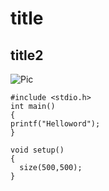 # title
## title2
![Pic](https://i1.zi.org.tw/applealmond/2018/07/1532252499-050f1be4c1af34475b8fd849cd892b3c.jpg)

```
#include <stdio.h>
int main()
{
printf("Helloword");
}
```
```
void setup()
{
  size(500,500);
}
```

